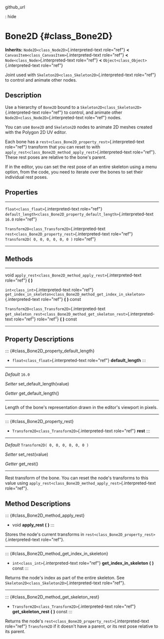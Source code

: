 github\_url

:   hide

Bone2D {#class_Bone2D}
======

**Inherits:** `Node2D<class_Node2D>`{.interpreted-text role="ref"}
**\<** `CanvasItem<class_CanvasItem>`{.interpreted-text role="ref"}
**\<** `Node<class_Node>`{.interpreted-text role="ref"} **\<**
`Object<class_Object>`{.interpreted-text role="ref"}

Joint used with `Skeleton2D<class_Skeleton2D>`{.interpreted-text
role="ref"} to control and animate other nodes.

Description
-----------

Use a hierarchy of `Bone2D` bound to a
`Skeleton2D<class_Skeleton2D>`{.interpreted-text role="ref"} to control,
and animate other `Node2D<class_Node2D>`{.interpreted-text role="ref"}
nodes.

You can use `Bone2D` and `Skeleton2D` nodes to animate 2D meshes created
with the Polygon 2D UV editor.

Each bone has a `rest<class_Bone2D_property_rest>`{.interpreted-text
role="ref"} transform that you can reset to with
`apply_rest<class_Bone2D_method_apply_rest>`{.interpreted-text
role="ref"}. These rest poses are relative to the bone\'s parent.

If in the editor, you can set the rest pose of an entire skeleton using
a menu option, from the code, you need to iterate over the bones to set
their individual rest poses.

Properties
----------

  ---------------------------------------------------- -------------------------------------------------------------------------- -----------------------------------
  `float<class_float>`{.interpreted-text role="ref"}   `default_length<class_Bone2D_property_default_length>`{.interpreted-text   `16.0`
                                                       role="ref"}                                                                

  `Transform2D<class_Transform2D>`{.interpreted-text   `rest<class_Bone2D_property_rest>`{.interpreted-text role="ref"}           `Transform2D( 0, 0, 0, 0, 0, 0 )`
  role="ref"}                                                                                                                     
  ---------------------------------------------------- -------------------------------------------------------------------------- -----------------------------------

Methods
-------

  ---------------------------------------------------- --------------------------------------------------------------------------------------
  void                                                 `apply_rest<class_Bone2D_method_apply_rest>`{.interpreted-text role="ref"} **(** **)**

  `int<class_int>`{.interpreted-text role="ref"}       `get_index_in_skeleton<class_Bone2D_method_get_index_in_skeleton>`{.interpreted-text
                                                       role="ref"} **(** **)** const

  `Transform2D<class_Transform2D>`{.interpreted-text   `get_skeleton_rest<class_Bone2D_method_get_skeleton_rest>`{.interpreted-text
  role="ref"}                                          role="ref"} **(** **)** const
  ---------------------------------------------------- --------------------------------------------------------------------------------------

Property Descriptions
---------------------

::: {#class_Bone2D_property_default_length}
-   `float<class_float>`{.interpreted-text role="ref"}
    **default\_length**
:::

  ----------- -----------------------------
  *Default*   `16.0`

  *Setter*    set\_default\_length(value)

  *Getter*    get\_default\_length()
  ----------- -----------------------------

Length of the bone\'s representation drawn in the editor\'s viewport in
pixels.

------------------------------------------------------------------------

::: {#class_Bone2D_property_rest}
-   `Transform2D<class_Transform2D>`{.interpreted-text role="ref"}
    **rest**
:::

  ----------- -------------------------------------
  *Default*   `Transform2D( 0, 0, 0, 0, 0, 0 )`

  *Setter*    set\_rest(value)

  *Getter*    get\_rest()
  ----------- -------------------------------------

Rest transform of the bone. You can reset the node\'s transforms to this
value using
`apply_rest<class_Bone2D_method_apply_rest>`{.interpreted-text
role="ref"}.

Method Descriptions
-------------------

::: {#class_Bone2D_method_apply_rest}
-   void **apply\_rest** **(** **)**
:::

Stores the node\'s current transforms in
`rest<class_Bone2D_property_rest>`{.interpreted-text role="ref"}.

------------------------------------------------------------------------

::: {#class_Bone2D_method_get_index_in_skeleton}
-   `int<class_int>`{.interpreted-text role="ref"}
    **get\_index\_in\_skeleton** **(** **)** const
:::

Returns the node\'s index as part of the entire skeleton. See
`Skeleton2D<class_Skeleton2D>`{.interpreted-text role="ref"}.

------------------------------------------------------------------------

::: {#class_Bone2D_method_get_skeleton_rest}
-   `Transform2D<class_Transform2D>`{.interpreted-text role="ref"}
    **get\_skeleton\_rest** **(** **)** const
:::

Returns the node\'s `rest<class_Bone2D_property_rest>`{.interpreted-text
role="ref"} `Transform2D` if it doesn\'t have a parent, or its rest pose
relative to its parent.
